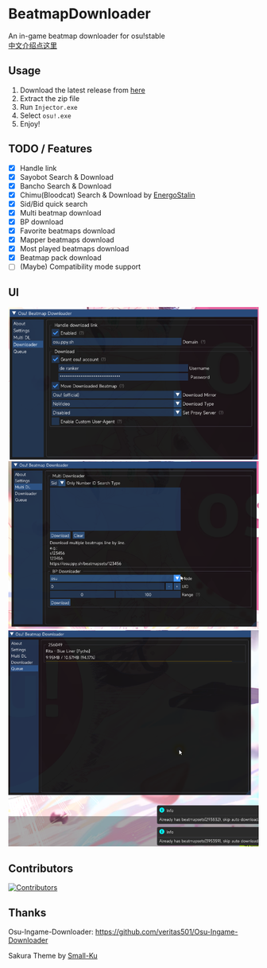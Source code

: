 # BeatmapDownloader

An in-game beatmap downloader for osu!stable    
[中文介绍点这里](README_zh_cn.md)

## Usage

1. Download the latest release from [here](https://github.com/KyuubiRan/BeatmapDownloader/releases)
2. Extract the zip file
3. Run `Injector.exe`
4. Select `osu!.exe`
5. Enjoy!

## TODO / Features

- [x] Handle link
- [x] Sayobot Search & Download
- [x] Bancho Search & Download
- [x] Chimu(Bloodcat) Search & Download by [EnergoStalin](https://github.com/EnergoStalin)
- [x] Sid/Bid quick search
- [x] Multi beatmap download
- [x] BP download
- [x] Favorite beatmaps download
- [x] Mapper beatmaps download
- [x] Most played beatmaps download
- [x] Beatmap pack download
- [ ] (Maybe) Compatibility mode support

## UI

![image1](docs/img/en_us/1.png)
![image2](docs/img/en_us/2.png)
![image3](docs/img/en_us/3.png)

## Contributors

<a href="https://github.com/KyuubiRan/BeatmapDownloader/graphs/contributors">
  <img src="https://contrib.rocks/image?repo=KyuubiRan/BeatmapDownloader"  alt="Contributors"/>
</a>


## Thanks

Osu-Ingame-Downloader: https://github.com/veritas501/Osu-Ingame-Downloader

Sakura Theme by [Small-Ku](https://github.com/Small-Ku)
